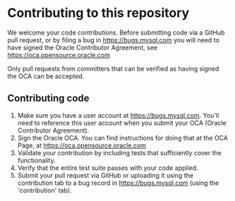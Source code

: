# Contributing to this repository

We welcome your code contributions. Before submitting code via a GitHub pull
request, or by filing a bug in https://bugs.mysql.com you will need to have
signed the Oracle Contributor Agreement, see https://oca.opensource.oracle.com

Only pull requests from committers that can be verified as having signed the OCA
can be accepted.

## Contributing code

1. Make sure you have a user account at https://bugs.mysql.com. You'll need to reference
    this user account when you submit your OCA (Oracle Contributor Agreement).
2. Sign the Oracle OCA. You can find instructions for doing that at the OCA Page,
    at https://oca.opensource.oracle.com
3. Validate your contribution by including tests that sufficiently cover the functionality.
4. Verify that the entire test suite passes with your code applied.
5. Submit your pull request via GitHub or uploading it using the contribution tab to a bug
    record in https://bugs.mysql.com (using the 'contribution' tab).
